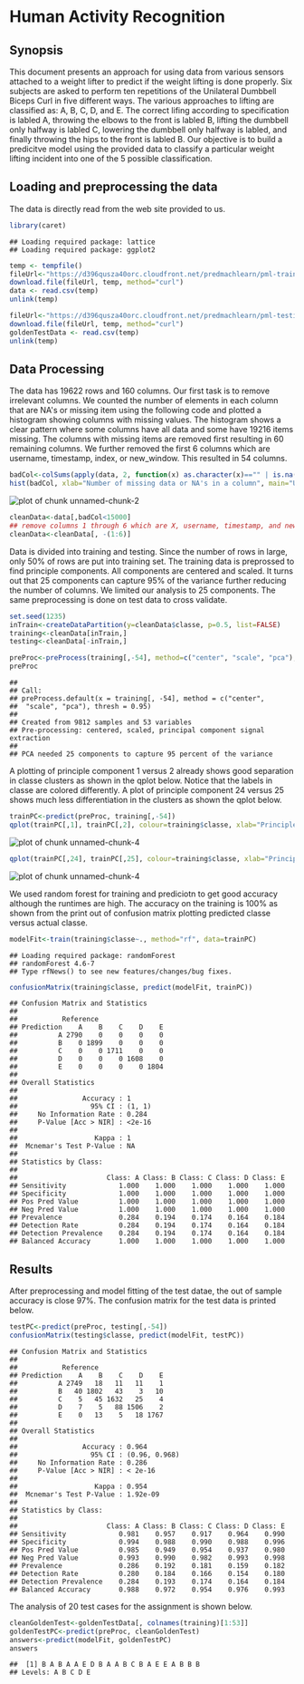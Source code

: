 # Human Activity Recognition

## Synopsis

This document presents an approach for using data from various sensors attached to a weight lifter to predict if  the weight lifting is done properly. Six subjects are asked to perform ten repetitions of the Unilateral Dumbbell Biceps Curl in five different ways. The various approaches to lifting are classified as: A, B, C, D, and E. The correct lifing according to specification is labled A, throwing the elbows to the front is labled B, lifting the dumbbell only halfway is labled C, lowering the dumbbell only halfway is labled,  and finally throwing the hips to the front is labled B. Our objective is to build a predicitve model using the provided data to classify a particular weight lifting incident into one of the 5 possible classification.

## Loading and preprocessing the data
The data is directly read from the web site provided to us.

```r
library(caret)
```

```
## Loading required package: lattice
## Loading required package: ggplot2
```

```r
temp <- tempfile()
fileUrl<-"https://d396qusza40orc.cloudfront.net/predmachlearn/pml-training.csv"
download.file(fileUrl, temp, method="curl")
data <- read.csv(temp)
unlink(temp)

fileUrl<-"https://d396qusza40orc.cloudfront.net/predmachlearn/pml-testing.csv"
download.file(fileUrl, temp, method="curl")
goldenTestData <- read.csv(temp)
unlink(temp)
```


## Data Processing

The data has 19622 rows and 160 columns. Our first task is to remove irrelevant columns. We counted the number of elements in each column that are NA's or missing item using the following code and plotted a histogram showing columns with missing values. The histogram shows a clear pattern where some columns have all data and some have 19216 items missing. The columns with missing items are removed first resulting in 60 remaining columns. We further removed the first 6 columns which are username, timestamp, index, or new_window. This resulted in 54 columns.



```r
badCol<-colSums(apply(data, 2, function(x) as.character(x)=="" | is.na(x)))
hist(badCol, xlab="Number of missing data or NA's in a column", main="Unimportant Columns of Data", col="red")
```

![plot of chunk unnamed-chunk-2](figure/unnamed-chunk-2.png) 

```r
cleanData<-data[,badCol<15000]
## remove columns 1 through 6 which are X, username, timestamp, and new_window
cleanData<-cleanData[, -(1:6)]
```

Data is divided into training and testing. Since the number of rows in large, only 50% of rows are put into training set. The training data is preprossed to  find principle components. All components are centered and scaled. It turns out that 25 components can capture 95% of the variance further reducing the number of columns. We limited our analysis to 25 components. The same preprocessing is done on test data to cross validate.



```r
set.seed(1235)
inTrain<-createDataPartition(y=cleanData$classe, p=0.5, list=FALSE)
training<-cleanData[inTrain,]
testing<-cleanData[-inTrain,]

preProc<-preProcess(training[,-54], method=c("center", "scale", "pca"), thresh = 0.95)
preProc
```

```
## 
## Call:
## preProcess.default(x = training[, -54], method = c("center",
##  "scale", "pca"), thresh = 0.95)
## 
## Created from 9812 samples and 53 variables
## Pre-processing: centered, scaled, principal component signal extraction 
## 
## PCA needed 25 components to capture 95 percent of the variance
```

A plotting of principle component 1 versus 2 already shows good separation in classe clusters as shown in the qplot below. Notice that the labels in classe are colored differently. A plot of principle component 24 versus 25 shows much less differentiation in the clusters as shown the qplot below.


```r
trainPC<-predict(preProc, training[,-54])
qplot(trainPC[,1], trainPC[,2], colour=training$classe, xlab="Principle Component 1", ylab="principle component 2")
```

![plot of chunk unnamed-chunk-4](figure/unnamed-chunk-41.png) 

```r
qplot(trainPC[,24], trainPC[,25], colour=training$classe, xlab="Principle Component 24", ylab="principle component 25")
```

![plot of chunk unnamed-chunk-4](figure/unnamed-chunk-42.png) 


We used random forest for training and prediciotn to get good accuracy although the runtimes are high. The accuracy on the training is 100% as shown from the print out of confusion matrix plotting predicted classe versus actual classe.


```r
modelFit<-train(training$classe~., method="rf", data=trainPC)
```

```
## Loading required package: randomForest
## randomForest 4.6-7
## Type rfNews() to see new features/changes/bug fixes.
```

```r
confusionMatrix(training$classe, predict(modelFit, trainPC))
```

```
## Confusion Matrix and Statistics
## 
##           Reference
## Prediction    A    B    C    D    E
##          A 2790    0    0    0    0
##          B    0 1899    0    0    0
##          C    0    0 1711    0    0
##          D    0    0    0 1608    0
##          E    0    0    0    0 1804
## 
## Overall Statistics
##                                 
##                Accuracy : 1     
##                  95% CI : (1, 1)
##     No Information Rate : 0.284 
##     P-Value [Acc > NIR] : <2e-16
##                                 
##                   Kappa : 1     
##  Mcnemar's Test P-Value : NA    
## 
## Statistics by Class:
## 
##                      Class: A Class: B Class: C Class: D Class: E
## Sensitivity             1.000    1.000    1.000    1.000    1.000
## Specificity             1.000    1.000    1.000    1.000    1.000
## Pos Pred Value          1.000    1.000    1.000    1.000    1.000
## Neg Pred Value          1.000    1.000    1.000    1.000    1.000
## Prevalence              0.284    0.194    0.174    0.164    0.184
## Detection Rate          0.284    0.194    0.174    0.164    0.184
## Detection Prevalence    0.284    0.194    0.174    0.164    0.184
## Balanced Accuracy       1.000    1.000    1.000    1.000    1.000
```

## Results

After preprocessing and model fitting of the test datae, the out of sample accuracy is close 97%. The confusion matrix for the test data is printed below.


```r
testPC<-predict(preProc, testing[,-54])
confusionMatrix(testing$classe, predict(modelFit, testPC))
```

```
## Confusion Matrix and Statistics
## 
##           Reference
## Prediction    A    B    C    D    E
##          A 2749   18   11   11    1
##          B   40 1802   43    3   10
##          C    5   45 1632   25    4
##          D    7    5   88 1506    2
##          E    0   13    5   18 1767
## 
## Overall Statistics
##                                        
##                Accuracy : 0.964        
##                  95% CI : (0.96, 0.968)
##     No Information Rate : 0.286        
##     P-Value [Acc > NIR] : < 2e-16      
##                                        
##                   Kappa : 0.954        
##  Mcnemar's Test P-Value : 1.92e-09     
## 
## Statistics by Class:
## 
##                      Class: A Class: B Class: C Class: D Class: E
## Sensitivity             0.981    0.957    0.917    0.964    0.990
## Specificity             0.994    0.988    0.990    0.988    0.996
## Pos Pred Value          0.985    0.949    0.954    0.937    0.980
## Neg Pred Value          0.993    0.990    0.982    0.993    0.998
## Prevalence              0.286    0.192    0.181    0.159    0.182
## Detection Rate          0.280    0.184    0.166    0.154    0.180
## Detection Prevalence    0.284    0.193    0.174    0.164    0.184
## Balanced Accuracy       0.988    0.972    0.954    0.976    0.993
```

The analysis of 20 test cases for the assignment is shown below.


```r
cleanGoldenTest<-goldenTestData[, colnames(training)[1:53]]
goldenTestPC<-predict(preProc, cleanGoldenTest)
answers<-predict(modelFit, goldenTestPC)
answers
```

```
##  [1] B A B A A E D B A A B C B A E E A B B B
## Levels: A B C D E
```

